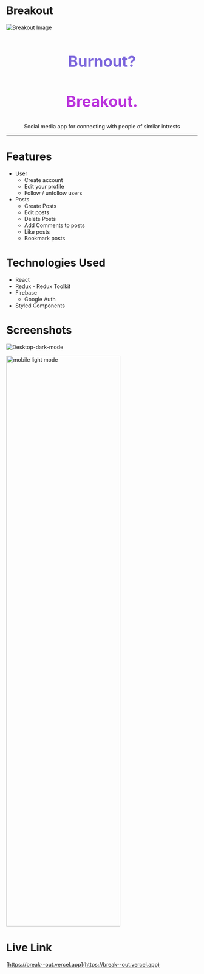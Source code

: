 # Breakout

![Breakout Image](https://res.cloudinary.com/dut75albw/image/upload/v1658497912/breakout/banner_my4zzl.png)

<div style="disply:flex; align-items: center; justify-content:center; text-align: center">
  <h2 style="color: #7c66dc; font-size: 40px; font-weight: 700">Burnout?</h2>
  <h2 style="color: #ba33dc; font-size: 40px; font-weight: 700">Breakout.</h2>
<p>Social media app for connecting with people of similar intrests</p>
</div>

---

# Features

- User
  - Create account
  - Edit your profile
  - Follow / unfollow users
- Posts
  - Create Posts
  - Edit posts
  - Delete Posts
  - Add Comments to posts
  - Like posts
  - Bookmark posts

# Technologies Used

- React
- Redux - Redux Toolkit
- Firebase
  - Google Auth
- Styled Components

# Screenshots

![Desktop-dark-mode](https://res.cloudinary.com/dut75albw/image/upload/v1658498377/breakout/desktop.png)

<img src="https://res.cloudinary.com/dut75albw/image/upload/v1658498378/breakout/phone.png" width="300" height="1500" alt="mobile light mode">

# Live Link

[https://break--out.vercel.app](https://break--out.vercel.app)
